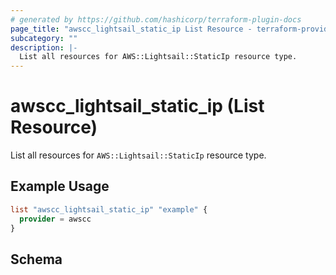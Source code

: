 ```yaml
---
# generated by https://github.com/hashicorp/terraform-plugin-docs
page_title: "awscc_lightsail_static_ip List Resource - terraform-provider-awscc"
subcategory: ""
description: |-
  List all resources for AWS::Lightsail::StaticIp resource type.
---
```


# awscc_lightsail_static_ip (List Resource)

List all resources for `AWS::Lightsail::StaticIp` resource type.

## Example Usage

```terraform
list "awscc_lightsail_static_ip" "example" {
  provider = awscc
}
```

<!-- schema generated by tfplugindocs -->
## Schema
